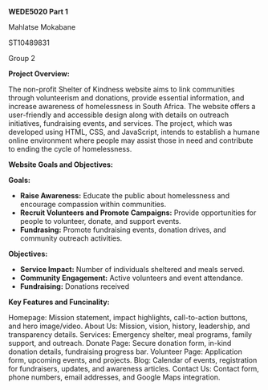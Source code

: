 <strong>WEDE5020 Part 1</strong>

Mahlatse Mokabane

ST10489831

Group 2

<strong>Project Overview:</strong>

The non-profit Shelter of Kindness website aims to link communities through volunteerism and donations, provide essential information, and increase awareness of homelessness in South Africa.  The website offers a user-friendly and accessible design along with details on outreach initiatives, fundraising events, and services.  The project, which was developed using HTML, CSS, and JavaScript, intends to establish a humane online environment where people may assist those in need and contribute to ending the cycle of homelessness.

<strong>Website Goals and Objectives:</strong>

<strong>Goals:</strong>

<ul>
  <li><strong>Raise Awareness:</strong> Educate the public about homelessness and encourage 
compassion within communities.</li>
  <li><strong>Recruit Volunteers and Promote Campaigns:</strong> Provide opportunities for people to 
volunteer, donate, and support events. </li>
  <li>
    <strong>Fundrasing:</strong> Promote fundraising events, donation drives, and community outreach activities. 
  </li>
</ul>

<strong>Objectives:</strong>

<ul>
  <li><strong>Service Impact:</strong> Number of individuals sheltered and meals served.</li>
  <li><strong>Community Engagement:</strong> Active volunteers and event attendance.</li>
  <li><strong>Fundraising:</strong> Donations received</li>
</ul>

<strong>Key Features and Funcinality:</strong>

Homepage: Mission statement, impact highlights, call-to-action buttons, and hero 
image/video. 
About Us: Mission, vision, history, leadership, and transparency details. 
Services: Emergency shelter, meal programs, family support, and outreach. 
Donate Page: Secure donation form, in-kind donation details, fundraising progress 
bar. 
Volunteer Page: Application form, upcoming events, and projects. 
Blog: Calendar of events, registration for fundraisers, updates, and awareness articles. 
Contact Us: Contact form, phone numbers, email addresses, and Google Maps 
integration.
